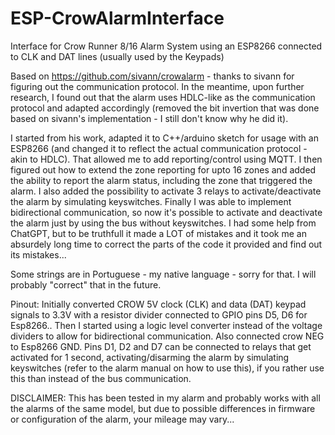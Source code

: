 # ESP-CrowAlarmInterface
Interface for Crow Runner 8/16 Alarm System using an ESP8266 connected to CLK and DAT lines (usually used by the Keypads)

Based on https://github.com/sivann/crowalarm - thanks to sivann for figuring out the communication protocol.
In the meantime, upon further research, I found out that the alarm uses HDLC-like as the communication protocol and adapted accordingly (removed the bit invertion that was done based on sivann's implementation - I still don't know why he did it).

I started from his work, adapted it to C++/arduino sketch for usage with an ESP8266 (and changed it to reflect the actual communication protocol - akin to HDLC).
That allowed me to add reporting/control using MQTT.
I then figured out how to extend the zone reporting for upto 16 zones and added the ability to report the alarm status, including the zone that triggered the alarm.
I also added the possibility to activate 3 relays to activate/deactivate the alarm by simulating keyswitches.
Finally I was able to implement bidirectional communication, so now it's possible to activate and deactivate the alarm just by using the bus without keyswitches.
I had some help from ChatGPT, but to be truthfull it made a LOT of mistakes and it took me an absurdely long time to correct the parts of the code it provided and find out its mistakes...

Some strings are in Portuguese - my native language - sorry for that. I will probably "correct" that in the future.

Pinout: Initially converted CROW 5V clock (CLK) and data (DAT) keypad signals to 3.3V with a resistor divider connected to GPIO pins D5, D6 for Esp8266.. Then I started using a logic level converter instead of the voltage dividers to allow for bidirectional communication.
Also connected crow NEG to Esp8266 GND.
Pins D1, D2 and D7 can be connected to relays that get activated for 1 second, activating/disarming the alarm by simulating keyswitches (refer to the alarm manual on how to use this), if you rather use this than instead of the bus communication.

DISCLAIMER: This has been tested in my alarm and probably works with all the alarms of the same model, but due to possible differences in firmware or configuration of the alarm, your mileage may vary...
